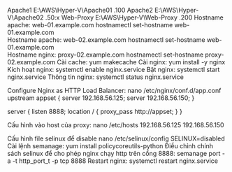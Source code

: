 Apache1
E:\AWS\Hyper-V\Apache01
.100
Apache2
E:\AWS\Hyper-V\Apache02
.50:x
Web-Proxy
E:\AWS\Hyper-V\Web-Proxy
.200
Hostname apache:	web-01.example.com
hostnamectl set-hostname web-01.example.com                                                                            
Hostname apache:	web-02.example.com
hostnamectl set-hostname web-01.example.com                                                                        
Hostname nginx:		proxy-02.example.com
hostnamectl set-hostname proxy-02.example.com
Cài cache:		yum makecache
Cài nginx:		yum install -y nginx
Kích hoạt nginx:	systemctl enable nginx.service
Bật nginx:		systemctl start nginx.service
Thông tin nginx:	systemctl status nginx.service

Configure Nginx as HTTP Load Balancer:
			nano /etc/nginx/conf.d/app.conf
upstream appset {
 server 192.168.56.125;
 server 192.168.56.150;
}


server {
 listen 8888;
 location / {
  proxy_pass http://appset;
 }
}

Cấu hình vào host của proxy: nano /etc/hosts
192.168.56.125
192.168.56.150

Cấu hình file selinux để disable
			nano /etc/selinux/config
			SELINUX=disabled
Cài lệnh semanage: 	yum install policycoreutils-python
Điều chỉnh chính sách selinux để cho phép nginx chạy http trên cổng 8888:
			semanage port -a -t http_port_t -p tcp 8888
Restart nginx:		systemctl restart nginx.service